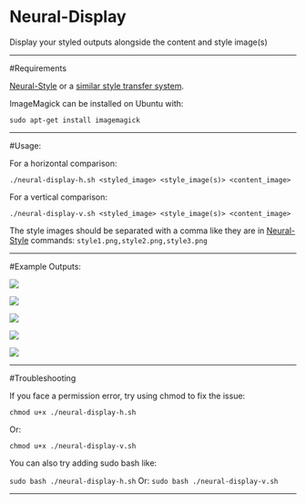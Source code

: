 # Neural-Display
Display your styled outputs alongside the content and style image(s)

---

#Requirements

[Neural-Style](https://github.com/jcjohnson/neural-style) or a [similar style transfer system](https://github.com/jcjohnson/neural-style/wiki/Similar-to-Neural-Style).

ImageMagick can be installed on Ubuntu with:

`sudo apt-get install imagemagick`

---

#Usage: 

For a horizontal comparison:

`./neural-display-h.sh <styled_image> <style_image(s)> <content_image>`

For a vertical comparison:

`./neural-display-v.sh <styled_image> <style_image(s)> <content_image>`

The style images should be separated with a comma like they are in [Neural-Style](https://github.com/jcjohnson/neural-style) commands:
`style1.png,style2.png,style3.png`

---

#Example Outputs:

![](https://i.imgur.com/hbq3aaM.jpg)

![](https://i.imgur.com/qmySQRV.jpg)

![](https://i.imgur.com/MzdF1tS.jpg)

![](https://i.imgur.com/wNEuJJV.jpg)

![](https://i.imgur.com/NxRnfSa.jpg)

---

#Troubleshooting

If you face a permission error, try using chmod to fix the issue: 

`chmod u+x ./neural-display-h.sh`

Or:

`chmod u+x ./neural-display-v.sh`

You can also try adding sudo bash like: 

`sudo bash ./neural-display-h.sh`
Or:
`sudo bash ./neural-display-v.sh`

--- 
